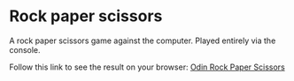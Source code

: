 # Rock paper scissors

A rock paper scissors game against the computer. Played entirely via the console.

Follow this link to see the result on your browser: [Odin Rock Paper Scissors](https://jooxbac.github.io/odin_rock_paper_scissors/)